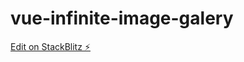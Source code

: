 # vue-infinite-image-galery

[Edit on StackBlitz ⚡️](https://stackblitz.com/edit/vue-infinite-image-galery)